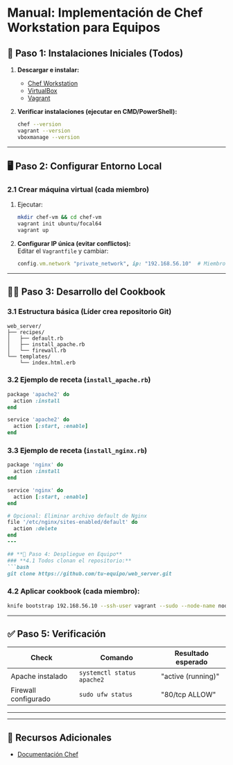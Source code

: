 # **Manual: Implementación de Chef Workstation para Equipos**  

## **🔧 Paso 1: Instalaciones Iniciales (Todos)**  
1. **Descargar e instalar:**  
   - [Chef Workstation](https://downloads.chef.io/products/workstation)  
   - [VirtualBox](https://www.virtualbox.org/)  
   - [Vagrant](https://www.vagrantup.com/)  

2. **Verificar instalaciones (ejecutar en CMD/PowerShell):**  
   ```bash
   chef --version
   vagrant --version
   vboxmanage --version
   ```

---

## **🖥️ Paso 2: Configurar Entorno Local**  
### **2.1 Crear máquina virtual (cada miembro)**  
1. Ejecutar:  
   ```bash
   mkdir chef-vm && cd chef-vm
   vagrant init ubuntu/focal64
   vagrant up
   ```

2. **Configurar IP única (evitar conflictos):**  
   Editar el `Vagrantfile` y cambiar:  
   ```ruby
   config.vm.network "private_network", ip: "192.168.56.10"  # Miembro 1: .10, Miembro 2: .11, etc.
   ```

---

## **👨‍💻 Paso 3: Desarrollo del Cookbook**  
### **3.1 Estructura básica (Líder crea repositorio Git)**  
```
web_server/
├── recipes/
│   ├── default.rb
│   ├── install_apache.rb
│   └── firewall.rb
└── templates/
    └── index.html.erb
```

### **3.2 Ejemplo de receta (`install_apache.rb`)**  
```ruby
package 'apache2' do
  action :install
end

service 'apache2' do
  action [:start, :enable]
end
```
### **3.3 Ejemplo de receta (`install_nginx.rb`)** 
```ruby
package 'nginx' do  
  action :install
end

service 'nginx' do 
  action [:start, :enable]
end

# Opcional: Eliminar archivo default de Nginx
file '/etc/nginx/sites-enabled/default' do
  action :delete
end
---

## **🚀 Paso 4: Despliegue en Equipo**  
### **4.1 Todos clonan el repositorio:**  
```bash
git clone https://github.com/tu-equipo/web_server.git
```

### **4.2 Aplicar cookbook (cada miembro):**  
```bash
knife bootstrap 192.168.56.10 --ssh-user vagrant --sudo --node-name nodo_miembro1 --run-list 'recipe[web_server]'
```

---

## **✅ Paso 5: Verificación**  
| **Check**            | **Comando**               | **Resultado esperado**       |
|-----------------------|---------------------------|------------------------------|
| Apache instalado      | `systemctl status apache2`| "active (running)"           |
| Firewall configurado  | `sudo ufw status`         | "80/tcp ALLOW"               |

---


---

## **📎 Recursos Adicionales**  
- [Documentación Chef](https://docs.chef.io/)  
